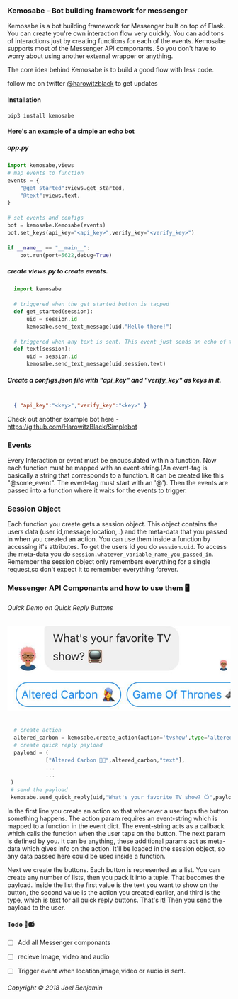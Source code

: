 

### Kemosabe - Bot building framework for messenger

Kemosabe is a bot building framework for Messenger built on top of Flask.
You can create you're own interaction flow very quickly. You can add tons
of interactions just by creating functions for each of the events. Kemosabe supports
most of the Messenger API componants. So you don't have to worry about using another
external wrapper or anything.

The core idea behind Kemosabe is to build a good flow with less code.


follow me on twitter [@harowitzblack](https://twitter.com/HarowitzBlack) to get updates

#### Installation

```
pip3 install kemosabe
```


#### Here's an example of a simple an echo bot

##### app.py
```python
import kemosabe,views
# map events to function
events = {
    "@get_started":views.get_started,
    "@text":views.text,
}

# set events and configs
bot = kemosabe.Kemosabe(events)
bot.set_keys(api_key="<api_key>",verify_key="<verify_key>")

if __name__ == "__main__":
    bot.run(port=5622,debug=True)

```

##### create views.py to create events.

```python
  import kemosabe

  # triggered when the get started button is tapped
  def get_started(session):
      uid = session.id
      kemosabe.send_text_message(uid,"Hello there!")

  # triggered when any text is sent. This event just sends an echo of the message
  def text(session):
      uid = session.id
      kemosabe.send_text_message(uid,session.text)

```

##### Create a configs.json file with "api_key" and "verify_key" as keys in it.
```json

  { "api_key":"<key>","verify_key":"<key>" }

```

Check out another example bot here - https://github.com/HarowitzBlack/Simplebot


### Events

Every Interaction or event must be encupsulated within a function. Now each function must
be mapped with an event-string.(An event-tag is basically a string that corresponds to a function.
It can be created like this "@some_event". The event-tag must start with an '@'). Then the events
are passed into a function where it waits for the events to trigger.

### Session Object

Each function you create gets a session object. This object contains the
users data (user id,message,location,..) and the meta-data that you passed in when
you created an action. You can use them inside a function by accessing it's attributes.
To get the users id you do `session.uid`. To access the meta-data you do `session.whatever_variable_name_you_passed_in`.
Remember the session object only remembers everything for a single request,so don't expect it
to remember everything forever.


### Messenger API Componants and how to use them 🖥

###### Quick Demo on Quick Reply Buttons

![Quick Reply image](https://github.com/HarowitzBlack/kemosabe/blob/master/images/qk.jpeg)

```python

  # create action
  altered_carbon = kemosabe.create_action(action='tvshow',type='altered_carbon')
  # create quick reply payload
  payload = (
            ["Altered Carbon 👨‍🎤",altered_carbon,"text"],
            ...
            ...
 )
 # send the payload
 kemosabe.send_quick_reply(uid,"What's your favorite TV show? 📺",payload)

```

In the first line you create an action so that whenever a user taps the button something happens.
The action param requires an event-string which is mapped to a function in the event dict. The
event-string acts as a callback which calls the function when the user taps on the button. The next
param is defined by you. It can be anything, these additional params act as meta-data which gives info
on the action. It'll be loaded in the session object, so any data passed here could be used inside a function.

Next we create the buttons. Each button is represented as a list. You can create any number of lists,
then you pack it into a tuple. That becomes the payload. Inside the list the first value is the text you want
to show on the button, the second value is the action you created earlier, and third is the type, which is text for
all quick reply buttons. That's it! Then you send the payload to the user.




#### Todo  🔨📻

- [ ] Add all Messenger componants
- [ ] recieve Image, video and audio
- [ ] Trigger event when location,image,video or audio is sent.


###### Copyright ©️ 2018 Joel Benjamin
